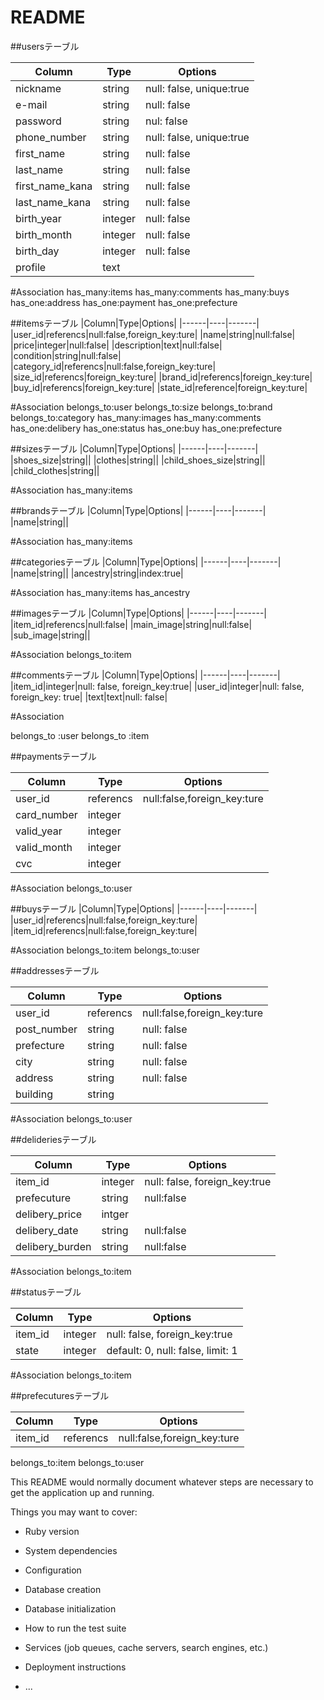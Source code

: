 # README


##usersテーブル

|Column|Type|Options|
|------|----|-------|
|nickname|string|null: false, unique:true|
|e-mail|string|null: false|
|password|string|nul: false|
|phone_number|string|null: false, unique:true|
|first_name|string|null: false|
|last_name|string|null: false|
|first_name_kana|string|null: false|
|last_name_kana|string|null: false|
|birth_year|integer|null: false|
|birth_month|integer|null: false|
|birth_day|integer|null: false|
|profile|text||

#Association
has_many:items
has_many:comments
has_many:buys
has_one:address
has_one:payment
has_one:prefecture



##itemsテーブル
|Column|Type|Options|
|------|----|-------|
|user_id|referencs|null:false,foreign_key:ture|
|name|string|null:false|
|price|integer|null:false|
|description|text|null:false|
|condition|string|null:false|
|category_id|referencs|null:false,foreign_key:ture|
|size_id|referencs|foreign_key:ture|
|brand_id|referencs|foreign_key:ture|
|buy_id|referencs|foreign_key:ture|
|state_id|reference|foreign_key:ture|



#Association
belongs_to:user
belongs_to:size
belongs_to:brand
belongs_to:category
has_many:images
has_many:comments
has_one:delibery
has_one:status
has_one:buy
has_one:prefecture



##sizesテーブル
|Column|Type|Options|
|------|----|-------|
|shoes_size|string||
|clothes|string||
|child_shoes_size|string||
|child_clothes|string||

#Association
has_many:items




##brandsテーブル
|Column|Type|Options|
|------|----|-------|
|name|string||

#Association
has_many:items



##categoriesテーブル
|Column|Type|Options|
|------|----|-------|
|name|string||
|ancestry|string|index:true|

#Association
has_many:items
has_ancestry



##imagesテーブル
|Column|Type|Options|
|------|----|-------|
|item_id|referencs|null:false|
|main_image|string|null:false|
|sub_image|string||

#Association
belongs_to:item



##commentsテーブル
 |Column|Type|Options|
 |------|----|-------|
 |item_id|integer|null: false, foreign_key:true|
 |user_id|integer|null: false, foreign_key: true|
 |text|text|null: false|

#Association

belongs_to :user 
belongs_to :item

##paymentsテーブル

|Column|Type|Options|
|------|----|-------|
|user_id|referencs|null:false,foreign_key:ture|
|card_number|integer||
|valid_year|integer||
|valid_month|integer||
|cvc|integer||

#Association
belongs_to:user

##buysテーブル
|Column|Type|Options|
|------|----|-------|
|user_id|referencs|null:false,foreign_key:ture|
|item_id|referencs|null:false,foreign_key:ture|


#Association
belongs_to:item
belongs_to:user


##addressesテーブル

|Column|Type|Options|
|------|----|-------|
|user_id|referencs|null:false,foreign_key:ture|
|post_number|string|null: false|
|prefecture|string|null: false|
|city|string|null: false|
|address|string|null: false|
|building|string||

#Association
belongs_to:user



##delideriesテーブル

|Column|Type|Options|
|------|----|-------|
|item_id|integer|null: false, foreign_key:true|
|prefecuture|string|null:false|
|delibery_price|intger||null:false|
|delibery_date|string|null:false|
|delibery_burden|string|null:false|

#Association
belongs_to:item


##statusテーブル

|Column|Type|Options|
|------|----|-------|
|item_id|integer|null: false, foreign_key:true|
|state|integer|default: 0, null: false, limit: 1|

#Association
belongs_to:item

##prefecuturesテーブル

|Column|Type|Options|
|------|----|-------|
|item_id|referencs|null:false,foreign_key:ture|

belongs_to:item
belongs_to:user



This README would normally document whatever steps are necessary to get the
application up and running.

Things you may want to cover:

* Ruby version

* System dependencies

* Configuration

* Database creation

* Database initialization

* How to run the test suite

* Services (job queues, cache servers, search engines, etc.)

* Deployment instructions

* ...
